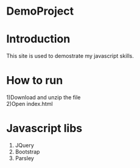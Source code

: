 # DemoProject

# Introduction
This site is used to demostrate my javascript skills. 

# How to run
1)Download and unzip the file<br>
2)Open index.html


# Javascript libs
1) JQuery 
2) Bootstrap
3) Parsley
